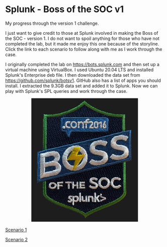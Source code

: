 # Splunk - Boss of the SOC v1



My progress through the version 1 challenge.

I just want to give credit to those at Splunk involved in making the Boss of the SOC - version 1. I do not want to spoil anything for those who have not completed the lab, but it made me enjoy this one because of the storyline. Click the link to each scenario to follow along with me as I work through the case.

I originally completed the lab on https://bots.splunk.com and then set up a virtual machine using VirtualBox. I used Ubuntu 20.04 LTS and installed Splunk's Enterprise deb file. I then downloaded the data set from https://github.com/splunk/botsv1. GitHub also has a list of apps you should install. I extracted the 9.3GB data set and added it to Splunk. Now we can play with Splunk's SPL queries and work through the case.

<p align="center">
    <img src="/Scenarios/Screenshots/bots_logo.png">
</p>

[Scenario 1](/Scenarios/Scenario%201.md)

[Scenario 2](/Scenarios/Scenario%202.md)